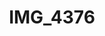 ---
pid: '155'
layout: bg-photos
title: IMG_4376
filename: IMG_4484.jpg
caption: 
previous_pid: '154'
next_pid: '156'
permalink: "/photos/155.html"
---